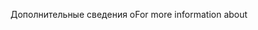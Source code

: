 <span data-ttu-id="14fe9-101">Дополнительные сведения о</span><span class="sxs-lookup"><span data-stu-id="14fe9-101">For more information about</span></span>